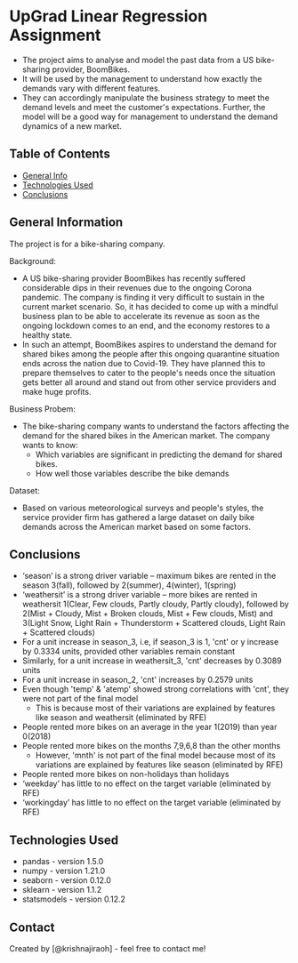 # UpGrad Linear Regression Assignment
- The project aims to analyse and model the past data from a US bike-sharing provider, BoomBikes. 
- It will be used by the management to understand how exactly the demands vary with different features. 
- They can accordingly manipulate the business strategy to meet the demand levels and meet the customer's expectations. Further, the model will be a good way for management to understand the demand dynamics of a new market. 

## Table of Contents
* [General Info](#general-information)
* [Technologies Used](#technologies-used)
* [Conclusions](#conclusions)

## General Information
The project is for a bike-sharing company.

Background: <br>
- A US bike-sharing provider BoomBikes has recently suffered considerable dips in their revenues due to the ongoing Corona pandemic. The company is finding it very difficult to sustain in the current market scenario. So, it has decided to come up with a mindful business plan to be able to accelerate its revenue as soon as the ongoing lockdown comes to an end, and the economy restores to a healthy state. 
- In such an attempt, BoomBikes aspires to understand the demand for shared bikes among the people after this ongoing quarantine situation ends across the nation due to Covid-19. They have planned this to prepare themselves to cater to the people's needs once the situation gets better all around and stand out from other service providers and make huge profits.

Business Probem: <br>
- The bike-sharing company wants to understand the factors affecting the demand for the shared bikes in the American market. The company wants to know:
    - Which variables are significant in predicting the demand for shared bikes.
    - How well those variables describe the bike demands

Dataset: <br>
- Based on various meteorological surveys and people's styles, the service provider firm has gathered a large dataset on daily bike demands across the American market based on some factors. 

## Conclusions
- ‘season’ is a strong driver variable 
    – maximum bikes are rented in the season 3(fall), followed by 2(summer), 4(winter), 1(spring)
- ‘weathersit’ is a strong driver variable 
    – more bikes are rented in weathersit 1(Clear, Few clouds, Partly cloudy, Partly cloudy), followed by 2(Mist + Cloudy, Mist + Broken clouds, Mist + Few clouds, Mist) and 3(Light Snow, Light Rain + Thunderstorm + Scattered clouds, Light Rain + Scattered clouds)
- For a unit increase in season_3, i.e, if season_3 is 1, 'cnt' or y increase by 0.3334 units, provided other variables remain constant
- Similarly, for a unit increase in weathersit_3, 'cnt' decreases by 0.3089 units
- For a unit increase in season_2, 'cnt' increases by 0.2579 units
- Even though 'temp' & 'atemp' showed strong correlations with 'cnt', they were not part of the final model
    - This is because most of their variations are explained by features like season and weathersit (eliminated by RFE)
- People rented more bikes on an average in the year 1(2019) than year 0(2018)
- People rented more bikes on the months 7,9,6,8 than the other months
    - However, 'mnth' is not part of the final model because most of its variations are explained by features like season (eliminated by RFE)
- People rented more bikes on non-holidays than holidays
- ‘weekday’ has little to no effect on the target variable (eliminated by RFE)
- ‘workingday’ has little to no effect on the target variable (eliminated by RFE)


## Technologies Used
- pandas - version 1.5.0
- numpy - version 1.21.0
- seaborn - version 0.12.0
- sklearn - version 1.1.2
- statsmodels - version 0.12.2

## Contact
Created by [@krishnajiraoh] - feel free to contact me!

